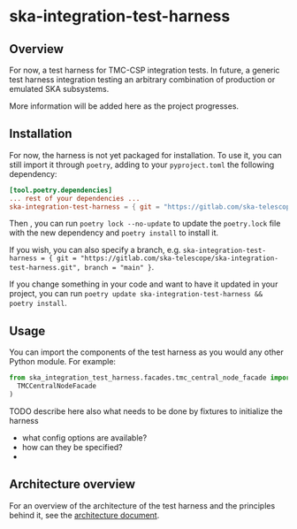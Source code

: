 # ska-integration-test-harness

## Overview

For now, a test harness for TMC-CSP integration tests. In future,
a generic test harness integration testing an arbitrary combination
of production or emulated SKA subsystems.

More information will be added here as the project progresses.

## Installation

For now, the harness is not yet packaged for installation. To use it,
you can still import it through `poetry`, adding to your `pyproject.toml`
the following dependency:

```toml
[tool.poetry.dependencies]
... rest of your dependencies ...
ska-integration-test-harness = { git = "https://gitlab.com/ska-telescope/ska-integration-test-harness.git" }
```

Then , you can run `poetry lock --no-update` to update the `poetry.lock` file with the new dependency and `poetry install` to install it.

If you wish, you can also specify a branch, e.g. `ska-integration-test-harness = { git = "https://gitlab.com/ska-telescope/ska-integration-test-harness.git", branch = "main" }`.

If you change something in your code and want to have it updated in your project, you can run `poetry update ska-integration-test-harness && poetry install`.

## Usage

You can import the components of the test harness as you would any other Python module. For example:

```python
from ska_integration_test_harness.facades.tmc_central_node_facade import (
  TMCCentralNodeFacade
)
```

TODO describe here also what needs to be done by fixtures to initialize the harness
- what config options are available?
- how can they be specified?
- 

## Architecture overview

For an overview of the architecture of the test harness and the principles behind it, see the [architecture document](src/ska_integration_test_harness/README.md).



